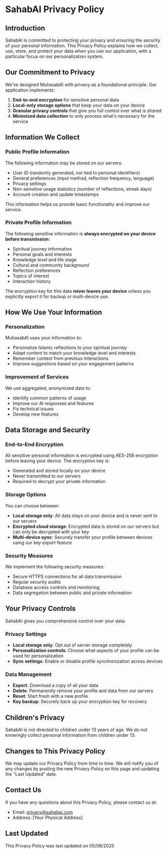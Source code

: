 # SahabAI Privacy Policy

## Introduction

SahabAI is committed to protecting your privacy and ensuring the security of your personal information. This Privacy Policy explains how we collect, use, store, and protect your data when you use our application, with a particular focus on our personalization system.

## Our Commitment to Privacy

We've designed MuhasabAI with privacy as a foundational principle. Our application implements:

1. **End-to-end encryption** for sensitive personal data
2. **Local-only storage options** that keep your data on your device
3. **Granular privacy controls** that give you full control over what is shared
4. **Minimized data collection** to only process what's necessary for the service

## Information We Collect

### Public Profile Information

The following information may be stored on our servers:

- User ID (randomly generated, not tied to personal identifiers)
- General preferences (input method, reflection frequency, language)
- Privacy settings
- Non-sensitive usage statistics (number of reflections, streak days)
- Account creation and update timestamps

This information helps us provide basic functionality and improve our service.

### Private Profile Information

The following sensitive information is **always encrypted on your device before transmission**:

- Spiritual journey information
- Personal goals and interests
- Knowledge level and life stage
- Cultural and community background
- Reflection preferences
- Topics of interest
- Interaction history

The encryption key for this data **never leaves your device** unless you explicitly export it for backup or multi-device use.

## How We Use Your Information

### Personalization

MuhasabAI uses your information to:

- Personalize Islamic reflections to your spiritual journey
- Adapt content to match your knowledge level and interests
- Remember context from previous interactions
- Improve suggestions based on your engagement patterns

### Improvement of Services

We use aggregated, anonymized data to:

- Identify common patterns of usage
- Improve our AI responses and features
- Fix technical issues
- Develop new features

## Data Storage and Security

### End-to-End Encryption

All sensitive personal information is encrypted using AES-256 encryption before leaving your device. The encryption key is:

- Generated and stored locally on your device
- Never transmitted to our servers
- Required to decrypt your private information

### Storage Options

You can choose between:

- **Local storage only**: All data stays on your device and is never sent to our servers
- **Encrypted cloud storage**: Encrypted data is stored on our servers but can only be decrypted with your key
- **Multi-device sync**: Securely transfer your profile between devices using our key export feature

### Security Measures

We implement the following security measures:

- Secure HTTPS connections for all data transmission
- Regular security audits
- Database access controls and monitoring
- Data segregation between public and private information

## Your Privacy Controls

SahabAI gives you comprehensive control over your data:

### Privacy Settings

- **Local storage only**: Opt out of server storage completely
- **Personalization controls**: Choose what aspects of your profile can be used for personalization
- **Sync settings**: Enable or disable profile synchronization across devices

### Data Management

- **Export**: Download a copy of all your data
- **Delete**: Permanently remove your profile and data from our servers
- **Reset**: Start fresh with a new profile
- **Key backup**: Securely back up your encryption key for recovery

## Children's Privacy

SahabAI is not directed to children under 13 years of age. We do not knowingly collect personal information from children under 13.

## Changes to This Privacy Policy

We may update our Privacy Policy from time to time. We will notify you of any changes by posting the new Privacy Policy on this page and updating the "Last Updated" date.

## Contact Us

If you have any questions about this Privacy Policy, please contact us at:

- Email: privacy@sahabai.com
- Address: [Your Physical Address]

## Last Updated

This Privacy Policy was last updated on 05/06/2025